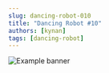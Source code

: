 ```yaml
---
slug: dancing-robot-010
title: "Dancing Robot #10"
authors: [kynan]
tags: [dancing-robot]
---
```


![Example banner](/img/stories/dancing-robot_new/010.png)
